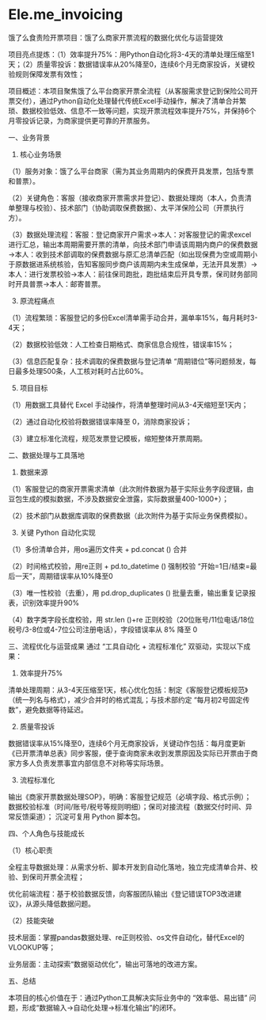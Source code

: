 # Ele.me_invoicing
饿了么食责险开票项目：饿了么商家开票流程的数据化优化与运营提效

项目亮点提炼：（1）效率提升75%：用Python自动化将3-4天的清单处理压缩至1天；（2）质量零投诉：数据错误率从20%降至0，连续6个月无商家投诉，关键校验规则保障发票有效性；

项目概述：本项目聚焦饿了么平台商家开票全流程（从客服需求登记到保险公司开票交付），通过Python自动化处理替代传统Excel手动操作，解决了清单合并繁琐、数据校验低效、信息不一致等问题，实现开票流程效率提升75%，并保持6个月零投诉记录，为商家提供更可靠的开票服务。

一、业务背景
1. 核心业务场景
   
（1）服务对象：饿了么平台商家（需为其业务周期内的保费开具发票，包括专票和普票）。

（2）关键角色：客服（接收商家开票需求并登记）、数据处理岗（本人，负责清单整理与校验）、技术部门（协助调取保费数据）、太平洋保险公司（开票执行方）。

（3）数据处理流程：客服：登记商家开户需求→本人：对客服登记的需求excel进行汇总，输出本周期需要开票的清单，向技术部门申请该周期内商户的保费数据→本人：收到技术部调取的保费数据与原汇总清单匹配（如出现保费为空或周期小于原数据进系统核验，告知客服同步商户该周期内未生成保单，无法开具发票）→本人：进行发票校验→本人：前往保司跑批，跑批结束后开具专票，保司财务部同时开具普票→本人：邮寄普票。

3. 原流程痛点
   
（1）流程繁琐：客服登记的多份Excel清单需手动合并，漏单率15%，每月耗时3-4天；

（2）数据校验低效：人工检查日期格式、商家信息合规性，错误率15%；

（3）信息匹配复杂：技术调取的保费数据与登记清单 “周期错位”等问题频发，每日最多处理500条，人工核对耗时占比60%。

5. 项目目标
   
（1）用数据工具替代 Excel 手动操作，将清单整理时间从3-4天缩短至1天内；

（2）通过自动化校验将数据错误率降至 0，消除商家投诉；

（3）建立标准化流程，规范发票登记模板，缩短整体开票周期。

二、数据处理与工具落地

1. 数据来源
   
（1）客服登记的商家开票需求清单（此次附件数据为基于实际业务字段逻辑，由豆包生成的模拟数据，不涉及数据安全泄露，实际数据量400-1000+）；

（2）技术部门从数据库调取的保费数据（此次附件为基于实际业务保费模拟）。

3. 关键 Python 自动化实现
   
（1）多份清单合并，用os遍历文件夹 + pd.concat () 合并

（2）时间格式校验，用re正则 + pd.to_datetime () 强制校验 “开始=1日/结束=最后一天”，周期错误率从10%降至0

（3）唯一性校验（去重），用 pd.drop_duplicates () 批量去重，输出重复记录报表，识别效率提升90%

（4）数字类字段长度校验，用 str.len ()+re 正则校验（20位账号/11位电话/18位税号/3-8位或4-7位公司注册电话），字段错误率从 8% 降至 0

三、流程优化与运营成果
通过 “工具自动化 + 流程标准化” 双驱动，实现以下成果：

1. 效率提升75%
   
清单处理周期：从3-4天压缩至1天，核心优化包括：制定《客服登记模板规范》（统一列名与格式），减少合并时的格式混乱；与技术部约定 “每月初2号固定传数”，避免数据等待延迟。

2. 质量零投诉
   
数据错误率从15%降至0，连续6个月无商家投诉，关键动作包括：每月度更新《已开票清单总表》同步客服，便于查询商家未收到发票原因及实际已开票由于商家方多人负责发票事宜内部信息不对称等实际场景。

3. 流程标准化
   
输出《商家开票数据处理SOP》，明确：客服登记规范（必填字段、格式示例）；数据校验标准（时间/账号/税号等规则明细）；保司对接流程（数据交付时间、异常反馈渠道）；
沉淀可复用 Python 脚本包。

四、个人角色与技能成长

（1）核心职责

全程主导数据处理：从需求分析、脚本开发到自动化落地，独立完成清单合并、校验、到保司开票全流程；

优化前端流程：基于校验数据反馈，向客服团队输出《登记错误TOP3改进建议》，从源头降低数据问题。

（2）技能突破

技术层面：掌握pandas数据处理、re正则校验、os文件自动化，替代Excel的VLOOKUP等；

业务层面：主动探索“数据驱动优化”，输出可落地的改进方案。

五、总结

本项目的核心价值在于：通过Python工具解决实际业务中的 “效率低、易出错” 问题，形成“数据输入→自动化处理→标准化输出”的闭环。
